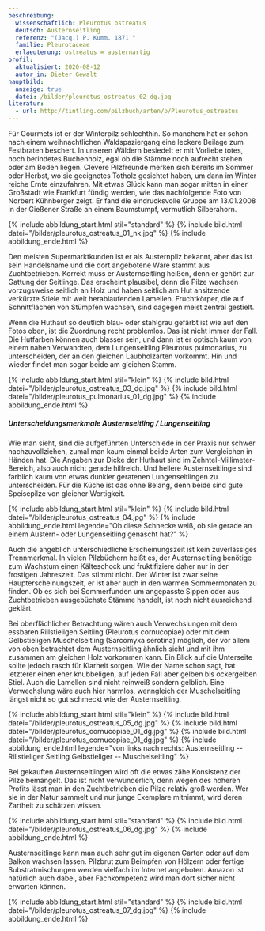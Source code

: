```yaml
---
beschreibung:
  wissenschaftlich: Pleurotus ostreatus
  deutsch: Austernseitling
  referenz: "(Jacq.) P. Kumm. 1871 "
  familie: Pleurotaceae
  erlaeuterung: ostreatus = austernartig
profil:
  aktualisiert: 2020-08-12
  autor_in: Dieter Gewalt
hauptbild:
  anzeige: true
  datei: /bilder/pleurotus_ostreatus_02_dg.jpg
literatur:
  - url: http://tintling.com/pilzbuch/arten/p/Pleurotus_ostreatus
---
```

Für Gourmets ist er der Winterpilz schlechthin. So manchem hat er schon nach einem weihnachtlichen Waldspaziergang eine leckere Beilage zum Festbraten beschert. In unseren Wäldern besiedelt er mit Vorliebe totes, noch berindetes Buchenholz, egal ob die Stämme noch aufrecht stehen oder am Boden liegen. Clevere Pilzfreunde merken sich bereits im Sommer oder Herbst, wo sie geeignetes Totholz gesichtet haben, um dann im Winter reiche Ernte einzufahren. Mit etwas Glück kann man sogar mitten in einer Großstadt wie Frankfurt fündig werden, wie das nachfolgende Foto von Norbert Kühnberger zeigt. Er fand die eindrucksvolle Gruppe am 13.01.2008 in der Gießener Straße an einem Baumstumpf, vermutlich Silberahorn.

{% include abbildung_start.html stil="standard" %}
{% include bild.html datei="/bilder/pleurotus_ostreatus_01_nk.jpg" %}
{% include abbildung_ende.html %}

Den meisten Supermarktkunden ist er als Austernpilz bekannt, aber das ist sein Handelsname und die dort angebotene Ware stammt aus Zuchtbetrieben. Korrekt muss er Austernseitling heißen, denn er gehört zur Gattung der Seitlinge. Das erscheint plausibel, denn die Pilze wachsen vorzugsweise seitlich an Holz und haben seitlich am Hut ansitzende verkürzte Stiele mit weit herablaufenden Lamellen. Fruchtkörper, die auf Schnittflächen von Stümpfen wachsen, sind dagegen meist zentral gestielt.

Wenn die Huthaut so deutlich blau- oder stahlgrau gefärbt ist wie auf den Fotos oben, ist die Zuordnung recht problemlos. Das ist nicht immer der Fall. Die Hutfarben können auch blasser sein, und dann ist er optisch kaum von einem nahen Verwandten, dem Lungenseitling Pleurotus pulmonarius, zu unterscheiden, der an den gleichen Laubholzarten vorkommt. Hin und wieder findet man sogar beide am gleichen Stamm.

{% include abbildung_start.html stil="klein" %}
{% include bild.html datei="/bilder/pleurotus_ostreatus_03_dg.jpg" %}
{% include bild.html datei="/bilder/pleurotus_pulmonarius_01_dg.jpg" %}
{% include abbildung_ende.html %}

##### Unterscheidungsmerkmale Austernseitling / Lungenseitling

Wie man sieht, sind die aufgeführten Unterschiede in der Praxis nur schwer nachzuvollziehen, zumal man kaum einmal beide Arten zum Vergleichen in Händen hat. Die Angaben zur Dicke der Huthaut sind im Zehntel-Millimeter-Bereich, also auch nicht gerade hilfreich. Und hellere Austernseitlinge sind farblich kaum von etwas dunkler geratenen Lungenseitlingen zu unterscheiden. Für die Küche ist das ohne Belang, denn beide sind gute Speisepilze von gleicher 
Wertigkeit.

{% include abbildung_start.html stil="klein" %}
{% include bild.html datei="/bilder/pleurotus_ostreatus_04.jpg" %}
{% include abbildung_ende.html legende="Ob diese Schnecke weiß, ob sie gerade an einem Austern- oder Lungenseitling genascht hat?" %}

Auch die angeblich unterschiedliche Erscheinungszeit ist kein zuverlässiges Trennmerkmal. In vielen Pilzbüchern heißt es, der Austernseitling benötige zum Wachstum einen Kälteschock und fruktifiziere daher nur in der frostigen Jahreszeit. Das stimmt nicht. Der Winter ist zwar seine Haupterscheinungszeit, er ist aber auch in den warmen Sommermonaten zu finden. Ob es sich bei Sommerfunden um angepasste Sippen oder aus Zuchtbetrieben ausgebüchste Stämme handelt, ist noch nicht ausreichend geklärt.

Bei oberflächlicher Betrachtung wären auch Verwechslungen mit dem essbaren Rillstieligen Seitling (Pleurotus cornucopiae) oder mit dem Gelbstieligen Muschelseitling (Sarcomyxa serotina) möglich, der vor allem von oben betrachtet dem Austernseitling ähnlich sieht und mit ihm zusammen am gleichen Holz vorkommen kann. Ein Blick auf die Unterseite sollte jedoch rasch für Klarheit sorgen. Wie der Name schon sagt, hat letzterer einen eher knubbeligen, auf jeden Fall aber gelben bis ockergelben Stiel. Auch die Lamellen sind nicht reinweiß sondern gelblich. Eine Verwechslung wäre auch hier harmlos, wenngleich der Muschelseitling längst nicht so gut schmeckt wie der Austernseitling.

{% include abbildung_start.html stil="klein" %}
{% include bild.html datei="/bilder/pleurotus_ostreatus_05_dg.jpg" %}
{% include bild.html datei="/bilder/pleurotus_cornucopiae_01_dg.jpg" %}
{% include bild.html datei="/bilder/pleurotus_cornucopiae_01_dg.jpg" %}
{% include abbildung_ende.html legende="von links nach rechts: Austernseitling  --  Rillstieliger Seitling Gelbstieliger --  Muschelseitling" %}

Bei gekauften Austernseitlingen wird oft die etwas zähe Konsistenz der Pilze bemängelt. Das ist nicht verwunderlich, denn wegen des höheren Profits lässt man in den Zuchtbetrieben die Pilze relativ groß werden. Wer sie in der Natur sammelt und nur junge Exemplare mitnimmt, wird deren Zartheit zu schätzen wissen.

{% include abbildung_start.html stil="standard" %}
{% include bild.html datei="/bilder/pleurotus_ostreatus_06_dg.jpg" %}
{% include abbildung_ende.html %}

Austernseitlinge kann man auch sehr gut im eigenen Garten oder auf dem Balkon wachsen lassen. Pilzbrut zum Beimpfen von Hölzern oder fertige Substratmischungen werden vielfach im Internet angeboten. Amazon ist natürlich auch dabei, aber Fachkompetenz wird man dort sicher nicht erwarten können.

{% include abbildung_start.html stil="standard" %}
{% include bild.html datei="/bilder/pleurotus_ostreatus_07_dg.jpg" %}
{% include abbildung_ende.html %}